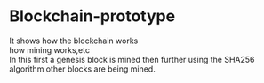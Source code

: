 # Blockchain-prototype
It shows how the blockchain works 
<br>
 how mining works,etc
 <br>
 In this first a genesis block is mined then further using the SHA256 algorithm other blocks are being mined.
